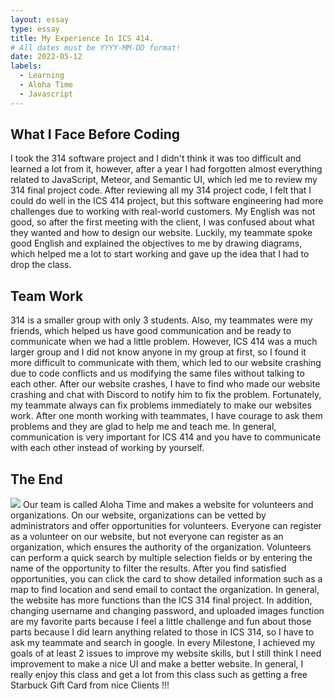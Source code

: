 ```yaml
---
layout: essay
type: essay
title: My Experience In ICS 414.
# All dates must be YYYY-MM-DD format!
date: 2022-05-12
labels: 
  - Learning
  - Aloha Time 
  - Javascript
---
```



## What I Face Before Coding 
I took the 314 software project and I didn't think it was too difficult and learned a lot from it, however, after a year I had forgotten almost everything related to JavaScript, Meteor, and Semantic UI, which led me to review my 314 final project code. After reviewing all my 314 project code, I felt that I could do well in the ICS 414 project, but this software engineering had more challenges due to working with real-world customers. My English was not good, so after the first meeting with the client, I was confused about what they wanted and how to design our website. Luckily, my teammate spoke good English and explained the objectives to me by drawing diagrams, which helped me a lot to start working and gave up the idea that I had to drop the class.

## Team Work
314 is a smaller group with only 3 students. Also, my teammates were my friends, which helped us have good communication and be ready to communicate when we had a little problem. However, ICS 414 was a much larger group and I did not know anyone in my group at first, so I found it more difficult to communicate with them, which led to our website crashing due to code conflicts and us modifying the same files without talking to each other. After our website crashes, I have to find who made our website crashing and chat with Discord to notify him to fix the problem. Fortunately, my teammate always can fix problems immediately to make our websites work. After one month working with teammates, I have courage to ask them problems and they are glad to help me and teach me. In general, communication is very important for ICS 414 and you have to communicate with each other instead of working by yourself. 

## The End
<img class="ui image" src="https://www.google.com/imgres?imgurl=https%3A%2F%2Fimages-na.ssl-images-amazon.com%2Fimages%2FI%2F41duljjD6%252BL.jpg&imgrefurl=https%3A%2F%2Fwww.amazon.com%2FStarbucks-Braile-Siren-Card-Delivery%2Fdp%2FB07ZSB9QYL&tbnid=fr5Gur1xRhzCaM&vet=12ahUKEwjF3PbNyNr3AhXpAzQIHUsaCOIQMygNegUIARDwAg..i&docid=oBHNq3RJJdw9LM&w=500&h=316&q=starbucks%20gift%20card&ved=2ahUKEwjF3PbNyNr3AhXpAzQIHUsaCOIQMygNegUIARDwAg">
Our team is called Aloha Time and makes a website for volunteers and organizations. On our website, organizations can be vetted by administrators and offer opportunities for volunteers. Everyone can register as a volunteer on our website, but not everyone can register as an organization, which ensures the authority of the organization. Volunteers can perform a quick search by multiple selection fields or by entering the name of the opportunity to filter the results.
After you find satisfied opportunities, you can click the card to show detailed information such as a map to find location and send email to contact the organization. In general, the website has more functions than the ICS 314 final project. In addition, changing username and changing password, and uploaded images function  are my favorite parts because I feel a little challenge and fun about those parts because I did learn anything related to those in ICS 314, so I have to ask my teammate and search in google. In every Milestone, I achieved my goals of at least 2 issues to improve my website skills, but I still think I need improvement to make a nice UI and make a better website. In general, I really enjoy this class and get a lot from this class such as getting a free Starbuck Gift Card from nice Clients !!! 

